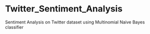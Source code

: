 # Twitter_Sentiment_Analysis
Sentiment Analysis on Twitter dataset using Multinomial Naive Bayes classifier
